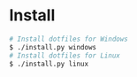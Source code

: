 Install
====
````bash
# Install dotfiles for Windows
$ ./install.py windows
# Install dotfiles for Linux
$ ./install.py linux
````
